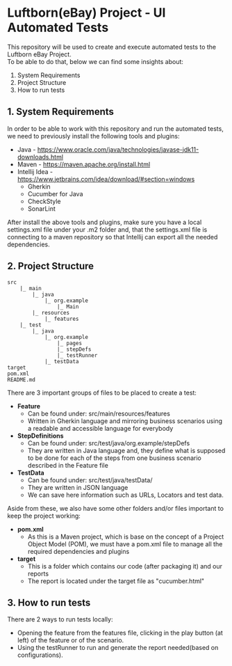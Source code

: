 # Luftborn(eBay) Project - UI Automated Tests

This repository will be used to create and execute automated tests to the Luftborn eBay Project.  
To be able to do that, below we can find some insights about:
1. System Requirements
2. Project Structure
3. How to run tests

## 1. System Requirements
In order to be able to work with this repository and run the automated tests, we need to previously install the 
following tools and plugins:
- Java - https://www.oracle.com/java/technologies/javase-jdk11-downloads.html
- Maven - https://maven.apache.org/install.html
- Intellij Idea - https://www.jetbrains.com/idea/download/#section=windows
    - Gherkin
    - Cucumber for Java
    - CheckStyle
    - SonarLint

After install the above tools and plugins, make sure you have a local settings.xml file under your .m2 folder and, 
that the settings.xml file is connecting to a maven repository so that Intellij can export all the needed dependencies.    


## 2. Project Structure
    src
        |_ main
            |_ java
                |_ org.example
                    |_ Main
            |_ resources
                |_ features
        |_ test
            |_ java
                |_ org.example
                    |_ pages
                    |_ stepDefs
                    |_ testRunner
                |_ testData
    target
    pom.xml
    README.md

There are 3 important groups of files to be placed to create a test:
- **Feature**
  - Can be found under: src/main/resources/features
  - Written in Gherkin language and mirroring business scenarios using a readable and accessible language for everybody
- **StepDefinitions**
  - Can be found under: src/test/java/org.example/stepDefs
  - They are written in Java language and, they define what is supposed to be done for each of the steps from one 
    business scenario described in the Feature file
- **TestData**
  - Can be found under: src/test/java/testData/
  - They are written in JSON language
  - We can save here information such as URLs, Locators and test data.
    
Aside from these, we also have some other folders and/or files important to keep the project working:
- **pom.xml**
  - As this is a Maven project, which is base on the concept of a Project Object Model (POM),
  we must have a pom.xml file to manage all the required dependencies and plugins
- **target**
  - This is a folder which contains our code (after packaging it) and our reports
  - The report is located under the target file as "cucumber.html"

## 3. How to run tests
There are 2 ways to run tests locally:
- Opening the feature from the features file, clicking in the play button (at left) of the feature or of the scenario.
- Using the testRunner to run and generate the report needed(based on configurations).
